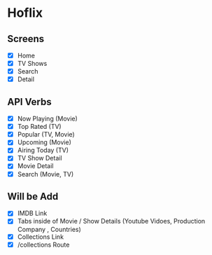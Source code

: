# Hoflix


## Screens

- [x] Home
- [x] TV Shows
- [x] Search
- [x] Detail

## API Verbs

- [x] Now Playing (Movie)
- [x] Top Rated (TV)
- [x] Popular (TV, Movie)
- [x] Upcoming (Movie)
- [x] Airing Today (TV)
- [x] TV Show Detail
- [x] Movie Detail
- [x] Search (Movie, TV)

## Will be Add

- [x] IMDB Link
- [x] Tabs inside of Movie / Show Details (Youtube Vidoes, Production Company , Countries)
- [x] Collections Link
- [x] /collections Route
